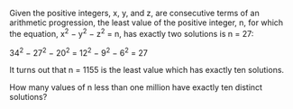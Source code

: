 Given the positive integers, x, y, and z, are consecutive terms of an arithmetic progression, the least value of the positive integer, n, for which the equation, x<sup>2</sup> − y<sup>2</sup> − z<sup>2</sup> = n, has exactly two solutions is n = 27:

34<sup>2</sup> − 27<sup>2</sup> − 20<sup>2</sup> = 12<sup>2</sup> − 9<sup>2</sup> − 6<sup>2</sup> = 27

It turns out that n = 1155 is the least value which has exactly ten solutions.

How many values of n less than one million have exactly ten distinct solutions?